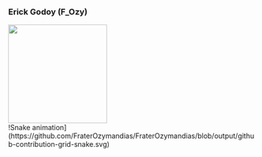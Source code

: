 ### Erick Godoy (F_Ozy)

<div>
  <a href="https://github.com/FraterOzymandias">
  <img height=200 src="https://github-readme-stats.vercel.app/api?username=ErickGodoy&show_icons=true&theme=cobalt" />
  
</a>
</div>
!Snake animation](https://github.com/FraterOzymandias/FraterOzymandias/blob/output/github-contribution-grid-snake.svg)
